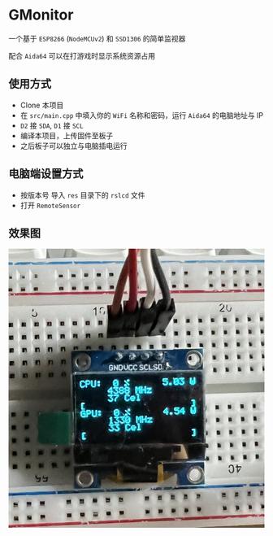 # GMonitor


一个基于 `ESP8266` (`NodeMCUv2`) 和 `SSD1306` 的简单监视器

配合 `Aida64` 可以在打游戏时显示系统资源占用

## 使用方式

- Clone 本项目
- 在 `src/main.cpp` 中填入你的 `WiFi` 名称和密码，运行 `Aida64` 的电脑地址与 IP
- `D2` 接 `SDA`, `D1` 接 `SCL`
- 编译本项目，上传固件至板子
- 之后板子可以独立与电脑插电运行

## 电脑端设置方式
- 按版本号
导入 `res` 目录下的 `rslcd` 文件
- 打开 `RemoteSensor`

## 效果图

![](pic/effect.png)